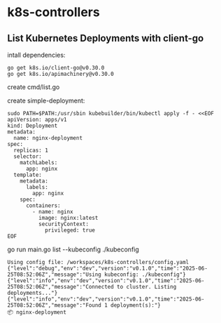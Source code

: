 # k8s-controllers
## List Kubernetes Deployments with client-go

intall dependencies:
```
go get k8s.io/client-go@v0.30.0
go get k8s.io/apimachinery@v0.30.0
```
create cmd/list.go

create simple-deployment:
```
sudo PATH=$PATH:/usr/sbin kubebuilder/bin/kubectl apply -f - <<EOF
apiVersion: apps/v1
kind: Deployment
metadata:
  name: nginx-deployment
spec:
  replicas: 1
  selector:
    matchLabels:
      app: nginx
  template:
    metadata:
      labels:
        app: nginx
    spec:
      containers:
        - name: nginx
          image: nginx:latest
          securityContext:
            privileged: true
EOF
```

go run main.go list --kubeconfig ./kubeconfig
```
Using config file: /workspaces/k8s-controllers/config.yaml
{"level":"debug","env":"dev","version":"v0.1.0","time":"2025-06-25T08:52:06Z","message":"Using kubeconfig: ./kubeconfig"}
{"level":"info","env":"dev","version":"v0.1.0","time":"2025-06-25T08:52:06Z","message":"Connected to cluster. Listing deployments..."}
{"level":"info","env":"dev","version":"v0.1.0","time":"2025-06-25T08:52:06Z","message":"Found 1 deployment(s):"}
📦 nginx-deployment
```